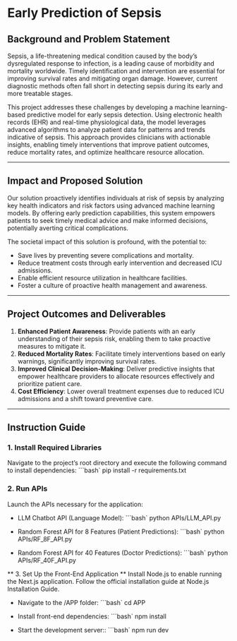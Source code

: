 # **Early Prediction of Sepsis**

## **Background and Problem Statement**
Sepsis, a life-threatening medical condition caused by the body’s dysregulated response to infection, is a leading cause of morbidity and mortality worldwide. Timely identification and intervention are essential for improving survival rates and mitigating organ damage. However, current diagnostic methods often fall short in detecting sepsis during its early and more treatable stages.

This project addresses these challenges by developing a machine learning-based predictive model for early sepsis detection. Using electronic health records (EHR) and real-time physiological data, the model leverages advanced algorithms to analyze patient data for patterns and trends indicative of sepsis. This approach provides clinicians with actionable insights, enabling timely interventions that improve patient outcomes, reduce mortality rates, and optimize healthcare resource allocation.

---

## **Impact and Proposed Solution**
Our solution proactively identifies individuals at risk of sepsis by analyzing key health indicators and risk factors using advanced machine learning models. By offering early prediction capabilities, this system empowers patients to seek timely medical advice and make informed decisions, potentially averting critical complications.

The societal impact of this solution is profound, with the potential to:
- Save lives by preventing severe complications and mortality.
- Reduce treatment costs through early intervention and decreased ICU admissions.
- Enable efficient resource utilization in healthcare facilities.
- Foster a culture of proactive health management and awareness.

---

## **Project Outcomes and Deliverables**

1. **Enhanced Patient Awareness**: Provide patients with an early understanding of their sepsis risk, enabling them to take proactive measures to mitigate it.
2. **Reduced Mortality Rates**: Facilitate timely interventions based on early warnings, significantly improving survival rates.
3. **Improved Clinical Decision-Making**: Deliver predictive insights that empower healthcare providers to allocate resources effectively and prioritize patient care.
4. **Cost Efficiency**: Lower overall treatment expenses due to reduced ICU admissions and a shift toward preventive care.

---

## **Instruction Guide**

### **1. Install Required Libraries**
Navigate to the project’s root directory and execute the following command to install dependencies:
```bash`
pip install -r requirements.txt

### **2. Run APIs**
Launch the APIs necessary for the application:

- LLM Chatbot API (Language Model):
```bash`
python APIs/LLM_API.py

- Random Forest API for 8 Features (Patient Predictions):
```bash`
python APIs/RF_8F_API.py

- Random Forest API for 40 Features (Doctor Predictions):
```bash`
python APIs/RF_40F_API.py

** 3. Set Up the Front-End Application **
Install Node.js to enable running the Next.js application. Follow the official installation guide at Node.js Installation Guide.

- Navigate to the /APP folder:
```bash`
cd APP

- Install front-end dependencies:
```bash`
npm install

- Start the development server::
```bash`
npm run dev

